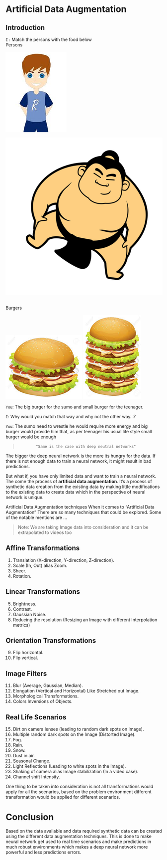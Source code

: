 # Artificial Data Augmentation

## Introduction

`I` : Match the persons with the food below <br/>
Persons <br/>
<p align="left">
<img src ="/assets/images/artificial_data_augmentation_files/person1.jpg">
<p>
<p align="right">
<img src ="/assets/images/artificial_data_augmentation_files/person2.png">
<p>

<br/>
Burgers<br/>

![Image not found](/assets/images/artificial_data_augmentation_files/small_burger.jpg)
![Image not found](/assets/images/artificial_data_augmentation_files/big_burger.jpg)

`You`: The big burger for the sumo and small burger for the teenager. <br/>

`I`:  Why would you match that way and why not the other way…?<br/>

`You`: The sumo need to wrestle he would require more energy and big burger would provide him that, as per teenager his usual life style small burger would be enough

>             "Same is the case with deep neutral networks"

The bigger the deep neural network is the more its hungry for the data. If there is not enough data to train a neural network, it might result in bad predictions.

But what if, you have only limited data and want to train a neural network. The come the process of **artificial data augmentation**. It’s a process of synthetic data creation from the existing data by making little modifications to the existing data to create data which in the perspective of neural network is unique.

Artificial Data Augmentation techniques 
When it comes to “Artificial Data Augmentation”
There are so many techniques that could be explored. Some of the notable mentions are …

>Note: We are taking Image data into consideration and it can be extrapolated to videos too

## Affine Transformations
1.	Translation (X-direction, Y-direction, Z-direction).
2.	Scale (In, Out) alias Zoom.
3.	Sheer.
4.	Rotation.
## Linear Transformations
5.	Brightness.
6.	Contrast.
7.	Gaussian Noise.
8.	Reducing the resolution (Resizing an Image with different Interpolation metrics)
## Orientation Transformations
9.	Flip horizontal.
10.	Flip vertical.
## Image Filters 
11.	Blur (Average, Gaussian, Median).
12.	Elongation (Vertical and Horizontal) Like Stretched out Image.
13.	Morphological Transformations.
14.	Colors Inversions of Objects.
## Real Life Scenarios 
15.	Dirt on camera lenses (leading to random dark spots on Image).
16.	Multiple random dark spots on the Image (Distorted Image).
17.	Fog.
18.	Rain.
19.	Snow.
20.	Dust in air.
21.	Seasonal Change.
22.	Light Reflections (Leading to white spots in the Image).
23.	Shaking of camera alias Image stabilization (In a video case).
24.	Channel shift Intensity.

One thing to be taken into consideration is not all transformations would apply for all the scenarios, based on the problem environment different transformation would be applied for different scenarios.

# Conclusion 
Based on the data available and data required synthetic data can be created using the different data augmentation techniques. This is done to make neural network get used to real time scenarios and make predictions in much robust environments which makes a deep neural network more powerful and less predictions errors.

